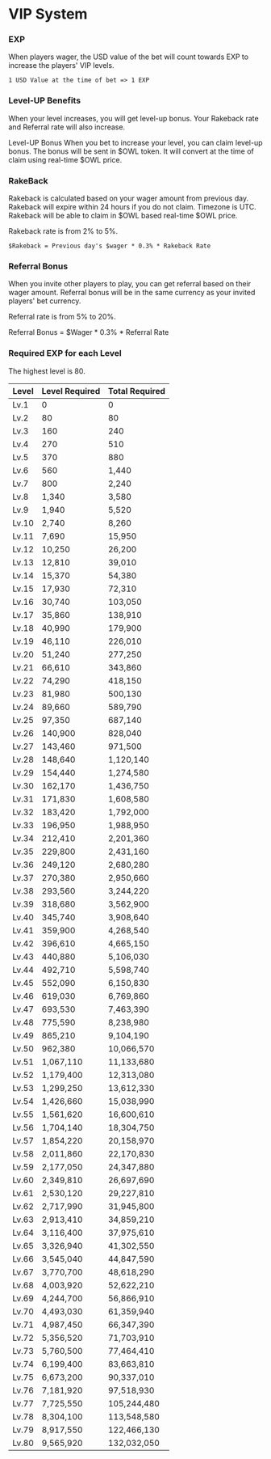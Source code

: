 # VIP System

### EXP&#x20;

When players wager, the USD value of the bet will count towards EXP to increase the players' VIP levels.

```
1 USD Value at the time of bet => 1 EXP
```

### Level-UP Benefits&#x20;

When your level increases, you will get level-up bonus. Your Rakeback rate and Referral rate will also increase.

Level-UP Bonus When you bet to increase your level, you can claim level-up bonus. The bonus will be sent in $OWL token. It will convert at the time of claim using real-time $OWL price.

### RakeBack&#x20;

Rakeback is calculated based on your wager amount from previous day. Rakeback will expire within 24 hours if you do not claim. Timezone is UTC. Rakeback will be able to claim in $OWL based real-time $OWL price.

Rakeback rate is from 2% to 5%.

```
$Rakeback = Previous day's $wager * 0.3% * Rakeback Rate
```

### Referral Bonus&#x20;

When you invite other players to play, you can get referral based on their wager amount. Referral bonus will be in the same currency as your invited players' bet currency.

Referral rate is from 5% to 20%.

Referral Bonus = $Wager \* 0.3% \* Referral Rate

### Required EXP for each Level&#x20;

The highest level is 80.

| Level | Level Required | Total Required |
| ----- | -------------- | -------------- |
| Lv.1  | 0              | 0              |
| Lv.2  | 80             | 80             |
| Lv.3  | 160            | 240            |
| Lv.4  | 270            | 510            |
| Lv.5  | 370            | 880            |
| Lv.6  | 560            | 1,440          |
| Lv.7  | 800            | 2,240          |
| Lv.8  | 1,340          | 3,580          |
| Lv.9  | 1,940          | 5,520          |
| Lv.10 | 2,740          | 8,260          |
| Lv.11 | 7,690          | 15,950         |
| Lv.12 | 10,250         | 26,200         |
| Lv.13 | 12,810         | 39,010         |
| Lv.14 | 15,370         | 54,380         |
| Lv.15 | 17,930         | 72,310         |
| Lv.16 | 30,740         | 103,050        |
| Lv.17 | 35,860         | 138,910        |
| Lv.18 | 40,990         | 179,900        |
| Lv.19 | 46,110         | 226,010        |
| Lv.20 | 51,240         | 277,250        |
| Lv.21 | 66,610         | 343,860        |
| Lv.22 | 74,290         | 418,150        |
| Lv.23 | 81,980         | 500,130        |
| Lv.24 | 89,660         | 589,790        |
| Lv.25 | 97,350         | 687,140        |
| Lv.26 | 140,900        | 828,040        |
| Lv.27 | 143,460        | 971,500        |
| Lv.28 | 148,640        | 1,120,140      |
| Lv.29 | 154,440        | 1,274,580      |
| Lv.30 | 162,170        | 1,436,750      |
| Lv.31 | 171,830        | 1,608,580      |
| Lv.32 | 183,420        | 1,792,000      |
| Lv.33 | 196,950        | 1,988,950      |
| Lv.34 | 212,410        | 2,201,360      |
| Lv.35 | 229,800        | 2,431,160      |
| Lv.36 | 249,120        | 2,680,280      |
| Lv.37 | 270,380        | 2,950,660      |
| Lv.38 | 293,560        | 3,244,220      |
| Lv.39 | 318,680        | 3,562,900      |
| Lv.40 | 345,740        | 3,908,640      |
| Lv.41 | 359,900        | 4,268,540      |
| Lv.42 | 396,610        | 4,665,150      |
| Lv.43 | 440,880        | 5,106,030      |
| Lv.44 | 492,710        | 5,598,740      |
| Lv.45 | 552,090        | 6,150,830      |
| Lv.46 | 619,030        | 6,769,860      |
| Lv.47 | 693,530        | 7,463,390      |
| Lv.48 | 775,590        | 8,238,980      |
| Lv.49 | 865,210        | 9,104,190      |
| Lv.50 | 962,380        | 10,066,570     |
| Lv.51 | 1,067,110      | 11,133,680     |
| Lv.52 | 1,179,400      | 12,313,080     |
| Lv.53 | 1,299,250      | 13,612,330     |
| Lv.54 | 1,426,660      | 15,038,990     |
| Lv.55 | 1,561,620      | 16,600,610     |
| Lv.56 | 1,704,140      | 18,304,750     |
| Lv.57 | 1,854,220      | 20,158,970     |
| Lv.58 | 2,011,860      | 22,170,830     |
| Lv.59 | 2,177,050      | 24,347,880     |
| Lv.60 | 2,349,810      | 26,697,690     |
| Lv.61 | 2,530,120      | 29,227,810     |
| Lv.62 | 2,717,990      | 31,945,800     |
| Lv.63 | 2,913,410      | 34,859,210     |
| Lv.64 | 3,116,400      | 37,975,610     |
| Lv.65 | 3,326,940      | 41,302,550     |
| Lv.66 | 3,545,040      | 44,847,590     |
| Lv.67 | 3,770,700      | 48,618,290     |
| Lv.68 | 4,003,920      | 52,622,210     |
| Lv.69 | 4,244,700      | 56,866,910     |
| Lv.70 | 4,493,030      | 61,359,940     |
| Lv.71 | 4,987,450      | 66,347,390     |
| Lv.72 | 5,356,520      | 71,703,910     |
| Lv.73 | 5,760,500      | 77,464,410     |
| Lv.74 | 6,199,400      | 83,663,810     |
| Lv.75 | 6,673,200      | 90,337,010     |
| Lv.76 | 7,181,920      | 97,518,930     |
| Lv.77 | 7,725,550      | 105,244,480    |
| Lv.78 | 8,304,100      | 113,548,580    |
| Lv.79 | 8,917,550      | 122,466,130    |
| Lv.80 | 9,565,920      | 132,032,050    |
